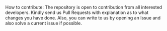 How to contribute:
The repository is open to contribution from all interested developers. 
Kindly send us Pull Requests with explanation as to what changes you have done.
Also, you can write to us by opening an Issue and also solve a current issue if possible.
